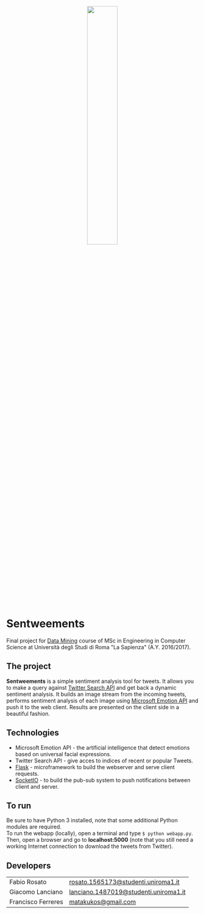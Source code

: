 <p align="center"><img src="https://portalstoragewuprod2.azureedge.net/media/Default/Media/EmotionAPI/Emotion%20API-01-1.svg" width=40%/></p>

# Sentweements
Final project for [Data Mining](http://aris.me/index.php/data-mining-2016) course of MSc in Engineering in Computer Science at Università degli Studi di Roma "La Sapienza" (A.Y. 2016/2017).

## The project
**Sentweements** is a simple sentiment analysis tool for tweets. It allows you to make a query against [Twitter Search API](https://dev.twitter.com/rest/public) and get back a dynamic sentiment analysis. It builds an image stream from the incoming tweets, performs sentiment analysis of each image using [Microsoft Emotion API](https://www.microsoft.com/cognitive-services/en-us/emotion-api) and push it to the web client. Results are presented on the client side in a beautiful fashion.

## Technologies
- Microsoft Emotion API - the artificial intelligence that detect emotions based on universal facial expressions.
- Twitter Search API - give acces to indices of recent or popular Tweets.
- [Flask](http://flask.pocoo.org/) - microframework to build the webserver and serve client requests.
- [SocketIO](http://socket.io/) - to build the pub-sub system to push notifications between client and server.

## To run
Be sure to have Python 3 installed, note that some additional Python modules are required.  
To run the webapp (locally), open a terminal and type `$ python webapp.py`. Then, open a browser and go to **localhost:5000**  (note that you still need a working Internet connection to download the tweets from Twitter).

## Developers

|                  |                                     |
|------------------|-------------------------------------|  
|Fabio Rosato      |rosato.1565173@studenti.uniroma1.it  |  
|Giacomo Lanciano  |lanciano.1487019@studenti.uniroma1.it|  
|Francisco Ferreres|matakukos@gmail.com                  |   
